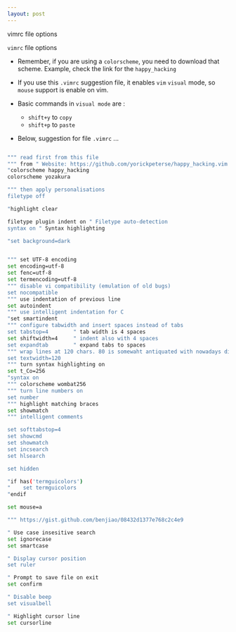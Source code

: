```yaml
---
layout: post
---
```


vimrc file options

`vimrc` file options

- Remember, if you are using a `colorscheme`, you need to download that scheme. Example, check the link for the
`happy_hacking`

- If you use this `.vimrc` suggestion file, it enables `vim` `visual` mode, so `mouse` support is enable on vim.

- Basic commands in `visual mode` are :
    - `shift+y` to `copy`
    - `shift+p` to `paste`


- Below, suggestion for file `.vimrc` ...

```sh

""" read first from this file
""" from " Website: https://github.com/yorickpeterse/happy_hacking.vim
"colorscheme happy_hacking
colorscheme yozakura

""" then apply personalisations
filetype off

"highlight clear

filetype plugin indent on " Filetype auto-detection
syntax on " Syntax highlighting

"set background=dark


""" set UTF-8 encoding
set encoding=utf-8
set fenc=utf-8
set termencoding=utf-8
""" disable vi compatibility (emulation of old bugs)
set nocompatible
""" use indentation of previous line
set autoindent
""" use intelligent indentation for C
"set smartindent
""" configure tabwidth and insert spaces instead of tabs
set tabstop=4        " tab width is 4 spaces
set shiftwidth=4     " indent also with 4 spaces
set expandtab        " expand tabs to spaces
""" wrap lines at 120 chars. 80 is somewaht antiquated with nowadays displays.
set textwidth=120
""" turn syntax highlighting on
set t_Co=256
"syntax on
""" colorscheme wombat256
""" turn line numbers on
set number
""" highlight matching braces
set showmatch
""" intelligent comments

set softtabstop=4
set showcmd
set showmatch
set incsearch
set hlsearch

set hidden

"if has('termguicolors')
"    set termguicolors
"endif

set mouse=a

""" https://gist.github.com/benjiao/08432d1377e768c2c4e9

" Use case insesitive search
set ignorecase
set smartcase

" Display cursor position
set ruler

" Prompt to save file on exit
set confirm

" Disable beep
set visualbell

" Highlight cursor line
set cursorline

```

